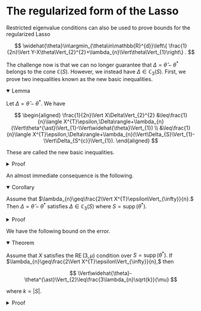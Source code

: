 # The regularized form of the Lasso

Restricted eigenvalue conditions can also be used to prove bounds for the regularized Lasso

$$
\widehat{\theta}\in\argmin_{\theta\in\mathbb{R}^{d}}\left\{ \frac{1}{2n}\Vert Y-X\theta\Vert_{2}^{2}+\lambda_{n}\Vert\theta\Vert_{1}\right\} .
$$

The challenge now is that we can no longer guarantee that $\Delta = \widehat{\theta}-\theta^{\ast}$ belongs to the cone $\mathbb{C}(S).$ However, we instead have $\Delta \in \mathbb{C}_3(S).$ First, we prove two inequalities known as the new basic inequalities.

<details open>
<summary>Lemma</summary>

Let $\Delta = \widehat{\theta}-\theta^{\ast}.$ We have

$$
\begin{aligned}
\frac{1}{2n}\Vert X\Delta\Vert_{2}^{2} &\leq\frac{1}{n}\langle X^{T}\epsilon,\Delta\rangle+\lambda_{n}(\Vert\theta^{\ast}\Vert_{1}-\Vert\widehat{\theta}\Vert_{1}) \\
	&\leq\frac{1}{n}\langle X^{T}\epsilon,\Delta\rangle+\lambda_{n}(\Vert\Delta_{S}\Vert_{1}-\Vert\Delta_{S^{c}}\Vert_{1}).
\end{aligned}
$$

These are called the new basic inequalities. 
</details>

<details>
<summary>Proof</summary>

By definition of $\widehat{\theta},$ we have

$$
\frac{1}{2n}\Vert Y-X\widehat{\theta}\Vert_{2}^{2}+\lambda_{n}\Vert\widehat{\theta}\Vert_{1}\leq\frac{1}{2n}\Vert Y-X\theta^{\ast}\Vert_{2}^{2}+\lambda_{n}\Vert\theta^{\ast}\Vert_{1}.
$$

This gives

$$
\frac{1}{2n}\Vert X\Delta-\epsilon\Vert_{2}^{2}+\lambda_{n}\Vert\widehat{\theta}\Vert_{1}\leq\frac{1}{2n}\Vert\epsilon\Vert_{2}^{2}+\lambda_{n}\Vert\theta^{\ast}\Vert_{1},
$$

and expanding gives

$$
\frac{1}{2n}\Vert X\Delta\Vert_{2}^{2}\leq\frac{1}{n}\langle X^{T}\epsilon,\Delta\rangle+\lambda_{n}(\Vert\theta^{\ast}\Vert_{1}-\Vert\widehat{\theta}\Vert_{1}),
$$

which is the first inequality. Also, we have

$$
\Vert\theta^{\ast}\Vert_{1}-\Vert\widehat{\theta}\Vert_{1}	=\Vert\theta_{S}^{\ast}\Vert_{1}-\Vert\theta_{S}^{\ast}+\Delta_{S}\Vert_{1}-\Vert\Delta_{S^{c}}\Vert_{1}
	\leq\Vert\Delta_{S}\Vert_{1}-\Vert\Delta_{S^{c}}\Vert_{1},
$$
which gives the second inequality.
</details>


An almost immediate consequence is the following. 


<details open>
<summary>Corollary</summary>

Assume that $\lambda_{n}\geq\frac{2\Vert X^{T}\epsilon\Vert_{\infty}}{n}.$ Then $\Delta=\widehat{\theta}-\theta^{\ast}$ satisfies $\Delta\in\mathbb{C}_{3}(S)$ where $S=\operatorname{supp}(\theta^{\ast}).$
</details>

<details>
<summary>Proof</summary>

From the second inequality, we have

$$
\begin{aligned}
0\leq\frac{1}{2n}\Vert X\Delta\Vert_{2}^{2} &\leq \frac{1}{n}\Vert X^{T}\epsilon\Vert_{\infty}\Vert\Delta\Vert_{1}+\lambda_{n}(\Vert\Delta_{S}\Vert_{1}-\Vert\Delta_{S^{c}}\Vert_{1}) \\
	&\leq\frac{\lambda_{n}}{2}(\Vert\Delta_{S}\Vert_{1}+\Vert\Delta_{S^{c}}\Vert_{1})+\lambda_{n}(\Vert\Delta_{S}\Vert_{1}-\Vert\Delta_{S^{c}}\Vert_{1}).
\end{aligned}
$$

Rearranging gives $\Vert\Delta_{S^{c}}\Vert_{1}\leq3\Vert\Delta_{S}\Vert_{1}.$
</details>

We have the following bound on the error. 

<details open>
<summary>Theorem</summary>

Assume that $X$ satisfies the $\operatorname{RE}(3,\mu)$ condition over $S=\operatorname{supp}(\theta^{\ast}).$ If $\lambda_{n}\geq\frac{2\Vert X^{T}\epsilon\Vert_{\infty}}{n},$ then

$$
\Vert\widehat{\theta}-\theta^{\ast}\Vert_{2}\leq\frac{3\lambda_{n}\sqrt{k}}{\mu}
$$

where $k=|S|.$
</details>

<details>
<summary>Proof</summary>

We have

$$
\begin{aligned}
\mu\Vert\Delta\Vert_{2}^{2}\leq\frac{1}{n}\Vert X\Delta\Vert_{2}^{2} &\leq\frac{2}{n}\langle X^{T}\epsilon,\Delta\rangle+2\lambda_{n}(\Vert\Delta_{S}\Vert_{1}-\Vert\Delta_{S^{c}}\Vert_{1}) \\
	&\leq\frac{2}{n}\Vert X^{T}\epsilon\Vert_{\infty}\Vert\Delta\Vert_{1}+2\lambda_{n}(\Vert\Delta_{S}\Vert_{1}-\Vert\Delta_{S^{c}}\Vert_{1}) \\
	&\leq \lambda_n(\Vert\Delta_{S}\Vert_{1}+\Vert\Delta_{S^{c}}\Vert_{1})+2\lambda_{n}(\Vert\Delta_{S}\Vert_{1}-\Vert\Delta_{S^{c}}\Vert_{1}) \\
	&\leq 3\lambda_{n}\Vert\Delta_{S}\Vert_{1} \\
	&\leq 3\lambda_{n}\sqrt{k}\Vert\Delta_{S}\Vert_{2} \\
	&\leq 3\lambda_{n}\sqrt{k}\Vert\Delta\Vert_{2}.
\end{aligned}
$$

This yields $\Vert\Delta\Vert_{2}\leq\frac{3\lambda_{n}\sqrt{k}}{\mu}$ as desired. 
</details>

<!---
We obtain the following as a corollary.

<details open>
<summary>Corollary</summary>

Assume that the columns of $X/\sqrt{n}$ are unit vectors. Let $\gamma\geq0$ and let

$$
\lambda_{n}=2\sqrt{\frac{2(1+\gamma)\sigma^{2}\log(2d)}{n}}.
$$

Then with probability at least $1-\frac{1}{(2d)^{\gamma}},$

$$
\Vert\widehat{\theta}-\theta\Vert_{2}\leq\frac{3\lambda_{n}\sqrt{k}}{2}=\frac{6\sqrt{2(1+\gamma)}}{\mu}\sqrt{\frac{\sigma^{2}k\log(2d)}{n}}.
$$
</details>

<details>
<summary>Proof</summary>

Note that $\frac{2}{n}X_{j}^{T}\epsilon$  is sub-Gaussian with variance proxy $\sigma_{j}^{2}=\frac{4}{n^{2}}\sum_{i=1}^{n}X_{ij}^{2}\sigma^{2}=\sigma^{2}/n,$ so

$$
\mathbb{P}\left[\frac{2\Vert X^{T}\epsilon\Vert_{\infty}}{n}>t\right]\leq2d\exp\left(-\frac{nt^{2}}{2\sigma^{2}}\right).
$$

Solving $2d\exp\left(-\frac{nt^{2}}{2\sigma^{2}}\right)=\frac{1}{(2d)^{\gamma}}$ gives 

$$
t=2\sqrt{\frac{2(1+\gamma)\sigma^{2}\log(2d)}{n}}.
$$

Therefore, by choosing $\lambda_{n}$ to be this value, the condition $\lambda_{n}\geq\frac{2\Vert X^{T}\epsilon\Vert_{\infty}}{n}$ holds with probability at least $1-\frac{1}{(2d)^{\gamma}}.$ 
</details>
-->

